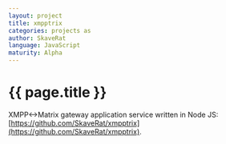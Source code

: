 ```yaml
---
layout: project
title: xmpptrix
categories: projects as
author: SkaveRat
language: JavaScript
maturity: Alpha
---
```


# {{ page.title }}
XMPP<->Matrix gateway application service written in Node JS: [https://github.com/SkaveRat/xmpptrix](https://github.com/SkaveRat/xmpptrix).
